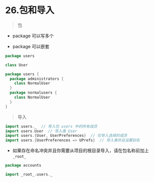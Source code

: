 # 26.包和导入

> 包

- package 可以写多个

- package 可以嵌套

```scala
package users

class User
```

```scala
package users {
  package administrators {
    class NormalUser
  }
  package normalusers {
    class NormalUser
  }
}
```

> 导入

```scala
import users._  // 导入包 users 中的所有成员
import users.User  // 导入类 User
import users.{User, UserPreferences}  // 仅导入选择的成员
import users.{UserPreferences => UPrefs}  // 导入类并且设置别名
```

- 如果存在命名冲突并且你需要从项目的根目录导入，请在包名称前加上 ```_root_```

```scala
package accounts

import _root_.users._
```
